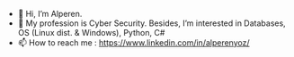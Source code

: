 - 👋 Hi, I’m Alperen.
- 🌱 My profession is Cyber Security. Besides, I’m interested in Databases, OS (Linux dist. & Windows), Python, C#
- 📫 How to reach me : https://www.linkedin.com/in/alperenyoz/

<!---
AlperenY-cs/AlperenY-cs is a ✨ special ✨ repository because its `README.md` (this file) appears on your GitHub profile.
You can click the Preview link to take a look at your changes.
--->
